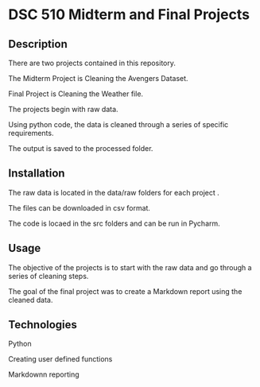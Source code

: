 # DSC 510 Midterm and Final Projects

## Description
There are two projects contained in this repository.

The Midterm Project is Cleaning the Avengers Dataset.

Final Project is Cleaning the Weather file.

The projects begin with raw data.

Using python code, the data is cleaned through a series of specific requirements.

The output is saved to the processed folder.

## Installation
The raw data is located in the data/raw folders for each project .

The files can be downloaded in csv format.

The code is locaed in the src folders and can be run in Pycharm.

## Usage
The objective of the projects is to start with the raw data and go through a series of cleaning steps.

The goal of the final project was to create a Markdown report using the cleaned data.

## Technologies
Python

Creating user defined functions

Markdownn reporting

